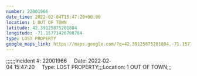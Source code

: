 ```yaml
---
number: 22001966
date_time: 2022-02-04T15:47:20+00:00
location: 1 OUT OF TOWN
latitude: 42.39125875201804
longitude: -71.15771426708764
type: LOST PROPERTY
google_maps_link: https://maps.google.com/?q=42.39125875201804,-71.15771426708764
---
```


;;;;;;Incident #: 22001966     Date: 2022‐02‐04 15:47:20     Type: LOST PROPERTY;;;Location: 1 OUT OF TOWN;;;
